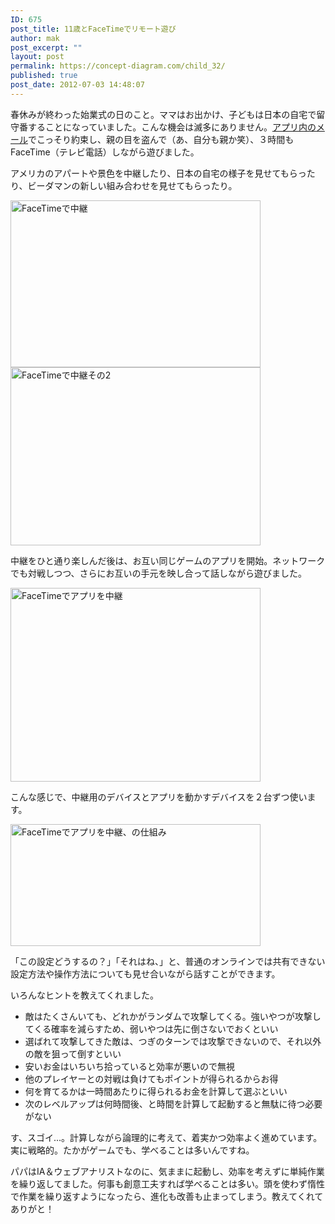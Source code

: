 ```yaml
---
ID: 675
post_title: 11歳とFaceTimeでリモート遊び
author: mak
post_excerpt: ""
layout: post
permalink: https://concept-diagram.com/child_32/
published: true
post_date: 2012-07-03 14:48:07
---
```

春休みが終わった始業式の日のこと。ママはお出かけ、子どもは日本の自宅で留守番することになっていました。こんな機会は滅多にありません。<a href="/child_31/">アプリ内のメール</a>でこっそり約束し、親の目を盗んで（あ、自分も親か笑）、３時間もFaceTime（テレビ電話）しながら遊びました。

アメリカのアパートや景色を中継したり、日本の自宅の様子を見せてもらったり、ビーダマンの新しい組み合わせを見せてもらったり。

<img src="http://www.penchan.com/mak/img/ia-kid/20120413-facetime-toy.png" alt="FaceTimeで中継" width="400" height="267" />

<img src="http://www.penchan.com/mak/img/ia-kid/20120413-facetime-toy2.png" alt="FaceTimeで中継その2" width="400" height="285" />

中継をひと通り楽しんだ後は、お互い同じゲームのアプリを開始。ネットワークでも対戦しつつ、さらにお互いの手元を映し合って話しながら遊びました。

<img src="http://www.penchan.com/mak/img/ia-kid/20120413-facetime-app.png" alt="FaceTimeでアプリを中継" width="400" height="310" />

こんな感じで、中継用のデバイスとアプリを動かすデバイスを２台ずつ使います。

<img src="http://www.penchan.com/mak/img/ia-kid/20120413-facetime-device.png" alt="FaceTimeでアプリを中継、の仕組み" width="400" height="195" />

「この設定どうするの？」「それはね、」と、普通のオンラインでは共有できない設定方法や操作方法についても見せ合いながら話すことができます。

いろんなヒントを教えてくれました。

- 敵はたくさんいても、どれかがランダムで攻撃してくる。強いやつが攻撃してくる確率を減らすため、弱いやつは先に倒さないでおくといい
- 選ばれて攻撃してきた敵は、つぎのターンでは攻撃できないので、それ以外の敵を狙って倒すといい
- 安いお金はいちいち拾っていると効率が悪いので無視
- 他のプレイヤーとの対戦は負けてもポイントが得られるからお得
- 何を育てるかは一時間あたりに得られるお金を計算して選ぶといい
- 次のレベルアップは何時間後、と時間を計算して起動すると無駄に待つ必要がない

す、スゴイ...。計算しながら論理的に考えて、着実かつ効率よく進めています。実に戦略的。たかがゲームでも、学べることは多いんですね。

パパはIA＆ウェブアナリストなのに、気ままに起動し、効率を考えずに単純作業を繰り返してました。何事も創意工夫すれば学べることは多い。頭を使わず惰性で作業を繰り返すようになったら、進化も改善も止まってしまう。教えてくれてありがと！